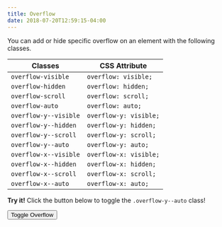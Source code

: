 ```yaml
---
title: Overflow
date: 2018-07-20T12:59:15-04:00
---
```


You can add or hide specific overflow on an element with the following classes.

<div class="mb-3">

| Classes               | CSS Attribute          |
| --------------------- | ---------------------- |
| `overflow-visible`    | `overflow: visible;`   |
| `overflow-hidden`     | `overflow: hidden;`    |
| `overflow-scroll`     | `overflow: scroll;`    |
| `overflow-auto`       | `overflow: auto;`      |
| `overflow-y--visible` | `overflow-y: visible;` |
| `overflow-y--hidden`  | `overflow-y: hidden;`  |
| `overflow-y--scroll`  | `overflow-y: scroll;`  |
| `overflow-y--auto`    | `overflow-y: auto;`    |
| `overflow-x--visible` | `overflow-x: visible;` |
| `overflow-x--hidden`  | `overflow-x: hidden;`  |
| `overflow-x--scroll`  | `overflow-x: scroll;`  |
| `overflow-x--auto`    | `overflow-x: auto;`    |

</div>

<p class="mb-2">
    <i class="pi-rocket mr-1 text-negative"></i>
    <strong class="mr-1">Try it!</strong> 
    Click the button below to toggle the <code class="mx-1">.overflow-y--auto</code> class!
</p>

<div class="block-container">
    <div class="block laptop-up-6 overflow-y--hidden">
        <button class="button button-primary background-salmon text-white button--lg overflow-button">Toggle Overflow</button>
        <div class="mt-2 mb-7 p-3 border border--color-med-blue overflow-paragraph" style="height: 7rem;">
            <h2 class="skeleton skeleton--md"></h2>
            <p class="skeleton" data-lines="5"></p>
            <p class="skeleton" data-lines="3"></p>
            <p class="skeleton" data-lines="6"></p>
        </div>
    </div>
</div>
